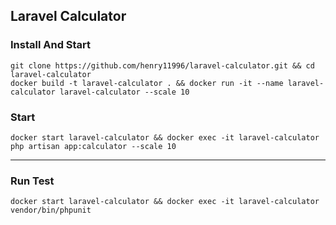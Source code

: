 ## Laravel Calculator
### Install And Start
```
git clone https://github.com/henry11996/laravel-calculator.git && cd laravel-calculator
docker build -t laravel-calculator . && docker run -it --name laravel-calculator laravel-calculator --scale 10
```
### Start
```
docker start laravel-calculator && docker exec -it laravel-calculator php artisan app:calculator --scale 10
```
---
### Run Test
```
docker start laravel-calculator && docker exec -it laravel-calculator vendor/bin/phpunit 
```
